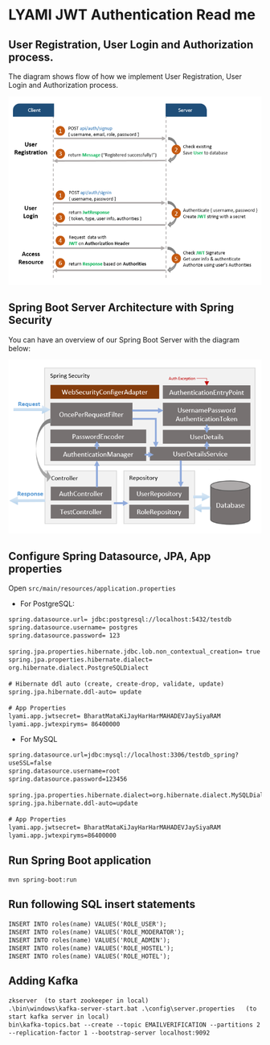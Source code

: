 # LYAMI JWT Authentication Read me

## User Registration, User Login and Authorization process.
The diagram shows flow of how we implement User Registration, User Login and Authorization process.

![spring-boot-jwt-authentication-spring-security-flow](spring-boot-jwt-authentication-spring-security-flow.png)

## Spring Boot Server Architecture with Spring Security
You can have an overview of our Spring Boot Server with the diagram below:

![spring-boot-jwt-authentication-spring-security-architecture](spring-boot-jwt-authentication-spring-security-architecture.png)

## Configure Spring Datasource, JPA, App properties
Open `src/main/resources/application.properties`
- For PostgreSQL:
```
spring.datasource.url= jdbc:postgresql://localhost:5432/testdb
spring.datasource.username= postgres
spring.datasource.password= 123

spring.jpa.properties.hibernate.jdbc.lob.non_contextual_creation= true
spring.jpa.properties.hibernate.dialect= org.hibernate.dialect.PostgreSQLDialect

# Hibernate ddl auto (create, create-drop, validate, update)
spring.jpa.hibernate.ddl-auto= update

# App Properties
lyami.app.jwtsecret= BharatMataKiJayHarHarMAHADEVJaySiyaRAM
lyami.app.jwtexpiryms= 86400000
```
- For MySQL
```
spring.datasource.url=jdbc:mysql://localhost:3306/testdb_spring?useSSL=false
spring.datasource.username=root
spring.datasource.password=123456

spring.jpa.properties.hibernate.dialect=org.hibernate.dialect.MySQLDialect
spring.jpa.hibernate.ddl-auto=update

# App Properties
lyami.app.jwtsecret= BharatMataKiJayHarHarMAHADEVJaySiyaRAM
lyami.app.jwtexpiryms=86400000
```
## Run Spring Boot application
```
mvn spring-boot:run
```

## Run following SQL insert statements
```
INSERT INTO roles(name) VALUES('ROLE_USER');
INSERT INTO roles(name) VALUES('ROLE_MODERATOR');
INSERT INTO roles(name) VALUES('ROLE_ADMIN');
INSERT INTO roles(name) VALUES('ROLE_HOSTEL');
INSERT INTO roles(name) VALUES('ROLE_HOTEL');
```
## Adding Kafka 
```
zkserver  (to start zookeeper in local)
.\bin\windows\kafka-server-start.bat .\config\server.properties   (to start kafka server in local)
bin\kafka-topics.bat --create --topic EMAILVERIFICATION --partitions 2 --replication-factor 1 --bootstrap-server localhost:9092
```
